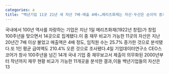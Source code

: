 ```yaml
---
categories: a
title: "백년기업 11곳 21년 새 자산 7배·매출 4배↑…메리츠화재는 자산·두산은 순이익 증가율 ‘톱’"
---
```

국내에서 100년 역사를 자랑하는 기업은 지난 1일 메리츠화재(1922년 창립)가 창립 100주년을 맞으면서 14곳으로 집계됐다.이 중 재무 비교가 가능한 11곳의 자산은 지난 20년간 7배 이상 불었고 매출액은 4배 정도, 임직원 수는 25.7% 증가한 것으로 분석됐다.또 1인 평균 급여액도 210.4% 오른 것으로 조사됐다.4일 기업데이터연구소 CEO스코어가 창사 100주년을 넘긴 14개 국내 기업 중 재무보고서 제출이 의무화된 2000년부터 작년까지 재무 현황 비교가 가능한 11개곳을 분석한 결과,이들 백년기업들의 자산은 13